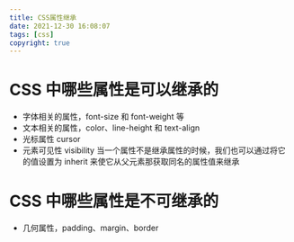 ```yaml
---
title: CSS属性继承
date: 2021-12-30 16:08:07
tags: [css]
copyright: true
---
```

# CSS 中哪些属性是可以继承的
- 字体相关的属性，font-size 和 font-weight 等
- 文本相关的属性，color、line-height 和 text-align
- 光标属性 cursor
- 元素可见性 visibility
当一个属性不是继承属性的时候，我们也可以通过将它的值设置为 inherit 来使它从父元素那获取同名的属性值来继承

# CSS 中哪些属性是不可继承的
- 几何属性，padding、margin、border
